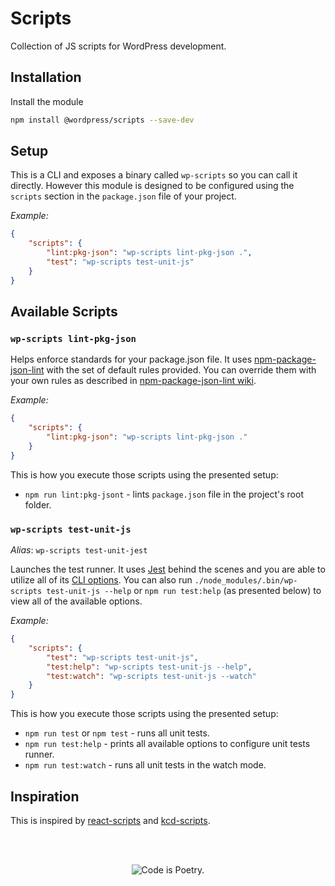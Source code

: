 # Scripts

Collection of JS scripts for WordPress development.

## Installation

Install the module

```bash
npm install @wordpress/scripts --save-dev
```

## Setup

This is a CLI and exposes a binary called `wp-scripts` so you can call it directly. However this module is designed to be configured using the `scripts` section in the `package.json` file of your project.

_Example:_

```json
{
	"scripts": {
		"lint:pkg-json": "wp-scripts lint-pkg-json .",
		"test": "wp-scripts test-unit-js"
	}
}
```

## Available Scripts

### `wp-scripts lint-pkg-json`

Helps enforce standards for your package.json file. It uses [npm-package-json-lint](https://www.npmjs.com/package/npm-package-json-lint) with the set of default rules provided. You can override them with your own rules as described in [npm-package-json-lint wiki](https://github.com/tclindner/npm-package-json-lint/wiki).

_Example:_

```json
{
	"scripts": {
		"lint:pkg-json": "wp-scripts lint-pkg-json ."
	}
}
```

This is how you execute those scripts using the presented setup:
* `npm run lint:pkg-jsont` - lints `package.json` file in the project's root folder.

### `wp-scripts test-unit-js`

_Alias_: `wp-scripts test-unit-jest` 

Launches the test runner. It uses [Jest](https://facebook.github.io/jest/) behind the scenes and you are able to utilize all of its [CLI options](https://facebook.github.io/jest/docs/en/cli.html). You can also run `./node_modules/.bin/wp-scripts test-unit-js --help` or `npm run test:help` (as presented below) to view all of the available options.

_Example:_

```json
{
	"scripts": {
		"test": "wp-scripts test-unit-js",
		"test:help": "wp-scripts test-unit-js --help",
		"test:watch": "wp-scripts test-unit-js --watch"
	}
}
```

This is how you execute those scripts using the presented setup:
* `npm run test` or `npm test` - runs all unit tests.
* `npm run test:help` - prints all available options to configure unit tests runner.
* `npm run test:watch` - runs all unit tests in the watch mode.

## Inspiration

This is inspired by [react-scripts](https://www.npmjs.com/package/react-scripts) and [kcd-scripts](https://www.npmjs.com/package/kcd-scripts).

<br/><br/><p align="center"><img src="https://s.w.org/style/images/codeispoetry.png?1" alt="Code is Poetry." /></p>
